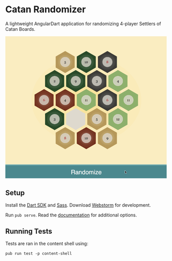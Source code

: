 # Catan Randomizer

A lightweight AngularDart application for randomizing 4-player Settlers of Catan Boards.

![](https://github.com/jmgarrison/catan-randomizer/blob/master/readme/sample.gif)

## Setup

Install the [Dart SDK](https://www.dartlang.org/downloads/) and [Sass](http://sass-lang.com/install). Download [Webstorm](https://www.jetbrains.com/webstorm/download/) for development.

Run `pub serve`. Read the [documentation](https://www.dartlang.org/tools/pub/cmd/pub-serve.html) for additional options.

## Running Tests
Tests are ran in the content shell using:

```
pub run test -p content-shell
```
